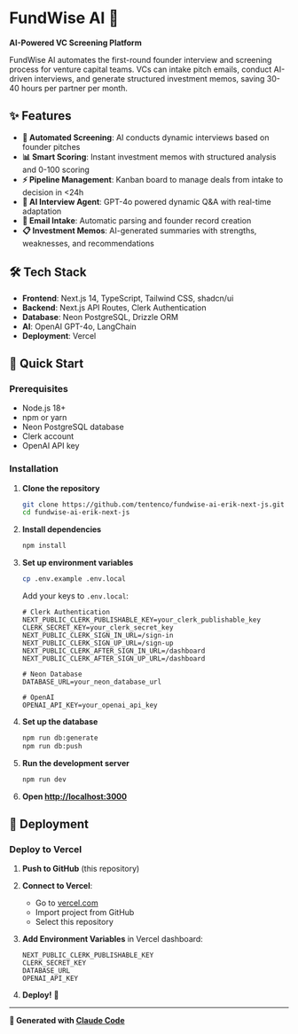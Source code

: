 # FundWise AI 🚀

**AI-Powered VC Screening Platform**

FundWise AI automates the first-round founder interview and screening process for venture capital teams. VCs can intake pitch emails, conduct AI-driven interviews, and generate structured investment memos, saving 30-40 hours per partner per month.

## ✨ Features

- **🎯 Automated Screening**: AI conducts dynamic interviews based on founder pitches
- **📊 Smart Scoring**: Instant investment memos with structured analysis and 0-100 scoring
- **⚡ Pipeline Management**: Kanban board to manage deals from intake to decision in <24h
- **🤖 AI Interview Agent**: GPT-4o powered dynamic Q&A with real-time adaptation
- **📧 Email Intake**: Automatic parsing and founder record creation
- **📋 Investment Memos**: AI-generated summaries with strengths, weaknesses, and recommendations

## 🛠️ Tech Stack

- **Frontend**: Next.js 14, TypeScript, Tailwind CSS, shadcn/ui
- **Backend**: Next.js API Routes, Clerk Authentication
- **Database**: Neon PostgreSQL, Drizzle ORM
- **AI**: OpenAI GPT-4o, LangChain
- **Deployment**: Vercel

## 🚀 Quick Start

### Prerequisites

- Node.js 18+
- npm or yarn
- Neon PostgreSQL database
- Clerk account
- OpenAI API key

### Installation

1. **Clone the repository**
   ```bash
   git clone https://github.com/tentenco/fundwise-ai-erik-next-js.git
   cd fundwise-ai-erik-next-js
   ```

2. **Install dependencies**
   ```bash
   npm install
   ```

3. **Set up environment variables**
   ```bash
   cp .env.example .env.local
   ```
   
   Add your keys to `.env.local`:
   ```env
   # Clerk Authentication
   NEXT_PUBLIC_CLERK_PUBLISHABLE_KEY=your_clerk_publishable_key
   CLERK_SECRET_KEY=your_clerk_secret_key
   NEXT_PUBLIC_CLERK_SIGN_IN_URL=/sign-in
   NEXT_PUBLIC_CLERK_SIGN_UP_URL=/sign-up
   NEXT_PUBLIC_CLERK_AFTER_SIGN_IN_URL=/dashboard
   NEXT_PUBLIC_CLERK_AFTER_SIGN_UP_URL=/dashboard

   # Neon Database
   DATABASE_URL=your_neon_database_url

   # OpenAI
   OPENAI_API_KEY=your_openai_api_key
   ```

4. **Set up the database**
   ```bash
   npm run db:generate
   npm run db:push
   ```

5. **Run the development server**
   ```bash
   npm run dev
   ```

6. **Open [http://localhost:3000](http://localhost:3000)**

## 🚀 Deployment

### Deploy to Vercel

1. **Push to GitHub** (this repository)

2. **Connect to Vercel**:
   - Go to [vercel.com](https://vercel.com)
   - Import project from GitHub
   - Select this repository

3. **Add Environment Variables** in Vercel dashboard:
   ```
   NEXT_PUBLIC_CLERK_PUBLISHABLE_KEY
   CLERK_SECRET_KEY
   DATABASE_URL
   OPENAI_API_KEY
   ```

4. **Deploy!** 🎉

---

**🤖 Generated with [Claude Code](https://claude.ai/code)**